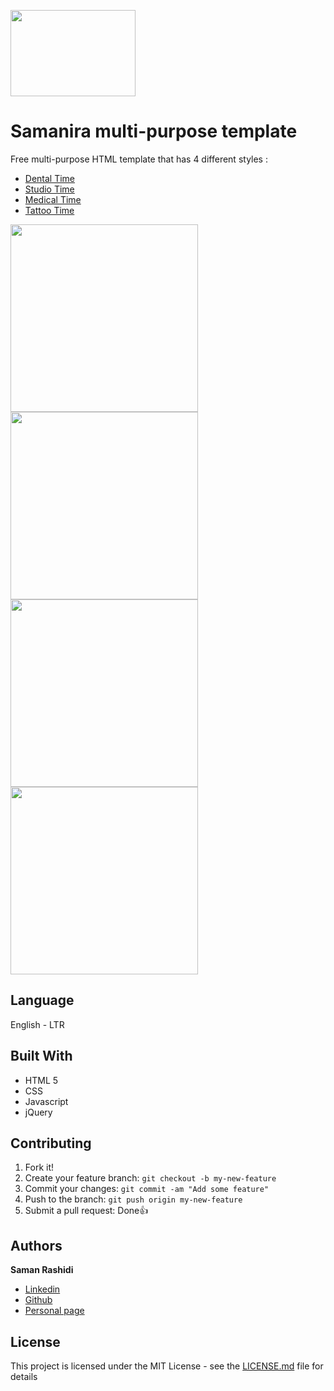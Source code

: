 <p>
  <a href="http://samanira.samanrashidi.com">
    <img src="http://www.samanrashidi.com/img/samanira.be1ce8db.png" width=200 height=138>
  </a>
</p>

# Samanira multi-purpose template

Free multi-purpose HTML template that has 4 different styles :
* [Dental Time](http://samanirathemes.samanrashidi.com/dentaltime)
* [Studio Time](http://samanirathemes.samanrashidi.com/studiotime)
* [Medical Time](http://samanirathemes.samanrashidi.com/medtime)
* [Tattoo Time](http://samanirathemes.samanrashidi.com/tattootime)

<p>
  <a href="https://samanirathemes.netlify.com/dentaltime">
    <img src="http://gallery.samanrashidi.com/dentaltime.jpg" width=300>
  </a>
  <a href="https://samanirathemes.netlify.com/medtime">
    <img src="http://gallery.samanrashidi.com/medtime.jpg" width=300>
  </a>
  <a href="https://samanirathemes.netlify.com/studiotime">
    <img src="http://gallery.samanrashidi.com/studiotime.jpg" width=300>
  </a>
  <a href="https://samanirathemes.netlify.com/tattootime">
    <img src="http://gallery.samanrashidi.com/tattootime.jpg" width=300>
  </a>
</p>

## Language

English - LTR

## Built With

* HTML 5
* CSS
* Javascript
* jQuery

## Contributing

1. Fork it!
2. Create your feature branch: `git checkout -b my-new-feature`
3. Commit your changes: `git commit -am "Add some feature"`
4. Push to the branch: `git push origin my-new-feature`
5. Submit a pull request:  Done👍

## Authors

**Saman Rashidi**

- [Linkedin](https://www.linkedin.com/in/samanrashidii)
- [Github](https://github.com/samanrashidii)
- [Personal page](http://samanrashidi.com)

## License

This project is licensed under the MIT License - see the [LICENSE.md](LICENSE.md) file for details

